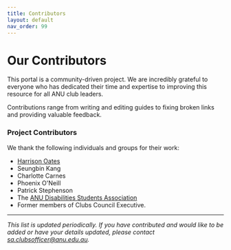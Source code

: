 ```yaml
---
title: Contributors
layout: default
nav_order: 99
---
```


# Our Contributors

This portal is a community-driven project. We are incredibly grateful to everyone who has dedicated their time and expertise to improving this resource for all ANU club leaders.

Contributions range from writing and editing guides to fixing broken links and providing valuable feedback.

### Project Contributors

We thank the following individuals and groups for their work:

- [Harrison Oates](https://harrisonoates.com)
- Seungbin Kang
- Charlotte Carnes
- Phoenix O'Neill
- Patrick Stephenson
- The [ANU Disabilities Students Association](https://anusa.com.au/advocacy/anu-disabilities-student-association/)
- Former members of Clubs Council Executive.

---
*This list is updated periodically. If you have contributed and would like to be added or have your details updated, please contact sa.clubsofficer@anu.edu.au.*